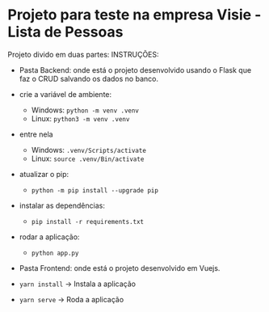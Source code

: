 # Projeto para teste na empresa Visie - Lista de Pessoas

Projeto divido em duas partes:
INSTRUÇÕES:

- Pasta Backend: onde está o projeto desenvolvido usando o Flask que faz o CRUD salvando os dados no banco.

- crie a variável de ambiente: 
	- Windows: `python -m venv .venv`
	- Linux: `python3 -m venv .venv`

- entre nela
	- Windows: `.venv/Scripts/activate`
	- Linux: `source .venv/Bin/activate`

- atualizar o pip:
	- `python -m pip install --upgrade pip`

- instalar as dependências:
	- `pip install -r requirements.txt`
- rodar a aplicação:
	- `python app.py`


- Pasta Frontend: onde está o projeto desenvolvido em Vuejs.

- `yarn install` -> Instala a aplicação
- `yarn serve` -> Roda a aplicação